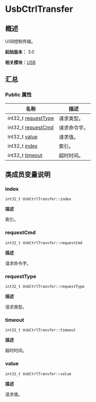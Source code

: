 # UsbCtrlTransfer

## 概述

USB控制传输。

**起始版本：** 3.0

**相关模块：**[USB](_u_s_b.md)

## 汇总

### Public 属性

| 名称 | 描述 | 
| -------- | -------- |
| int32_t [requestType](#requesttype) | 请求类型。  | 
| int32_t [requestCmd](#requestcmd) | 请求命令字。  | 
| int32_t [value](#value) | 请求值。  | 
| int32_t [index](#index) | 索引。  | 
| int32_t [timeout](#timeout) | 超时时间。  | 

## 类成员变量说明

### index

```
int32_t UsbCtrlTransfer::index
```
**描述**

索引。

### requestCmd

```
int32_t UsbCtrlTransfer::requestCmd
```
**描述**

请求命令字。

### requestType

```
int32_t UsbCtrlTransfer::requestType
```
**描述**

请求类型。

### timeout

```
int32_t UsbCtrlTransfer::timeout
```
**描述**

超时时间。

### value

```
int32_t UsbCtrlTransfer::value
```
**描述**

请求值。
